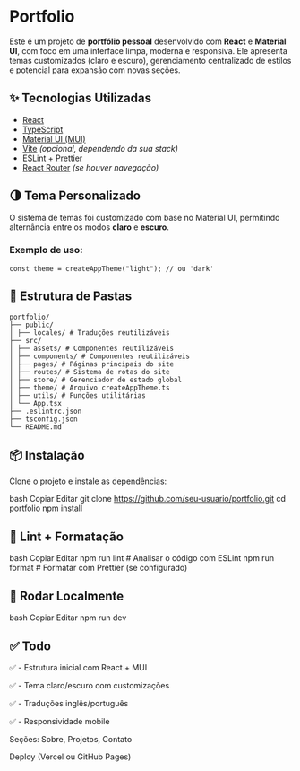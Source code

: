 # Portfolio

Este é um projeto de **portfólio pessoal** desenvolvido com **React** e **Material UI**, com foco em uma interface limpa, moderna e responsiva. Ele apresenta temas customizados (claro e escuro), gerenciamento centralizado de estilos e potencial para expansão com novas seções.

## ✨ Tecnologias Utilizadas

- [React](https://reactjs.org/)
- [TypeScript](https://www.typescriptlang.org/)
- [Material UI (MUI)](https://mui.com/)
- [Vite](https://vitejs.dev/) _(opcional, dependendo da sua stack)_
- [ESLint](https://eslint.org/) + [Prettier](https://prettier.io/)
- [React Router](https://reactrouter.com/) _(se houver navegação)_

## 🌗 Tema Personalizado

O sistema de temas foi customizado com base no Material UI, permitindo alternância entre os modos **claro** e **escuro**.

### Exemplo de uso:

```tsx
const theme = createAppTheme("light"); // ou 'dark'
```

## 📁 Estrutura de Pastas

```
portfolio/
├── public/
│ ├── locales/ # Traduções reutilizáveis
├── src/
│ ├── assets/ # Componentes reutilizáveis
│ ├── components/ # Componentes reutilizáveis
│ ├── pages/ # Páginas principais do site
│ ├── routes/ # Sistema de rotas do site
│ ├── store/ # Gerenciador de estado global
│ ├── theme/ # Arquivo createAppTheme.ts
│ ├── utils/ # Funções utilitárias
│ └── App.tsx
├── .eslintrc.json
├── tsconfig.json
└── README.md
```

## 📦 Instalação

Clone o projeto e instale as dependências:

bash
Copiar
Editar
git clone https://github.com/seu-usuario/portfolio.git
cd portfolio
npm install

## 🧪 Lint + Formatação

bash
Copiar
Editar
npm run lint # Analisar o código com ESLint
npm run format # Formatar com Prettier (se configurado)

## 🚀 Rodar Localmente

bash
Copiar
Editar
npm run dev

## ✅ Todo

✅ - Estrutura inicial com React + MUI

✅ - Tema claro/escuro com customizações

✅ - Traduções inglês/português

✅ - Responsividade mobile

Seções: Sobre, Projetos, Contato

Deploy (Vercel ou GitHub Pages)
